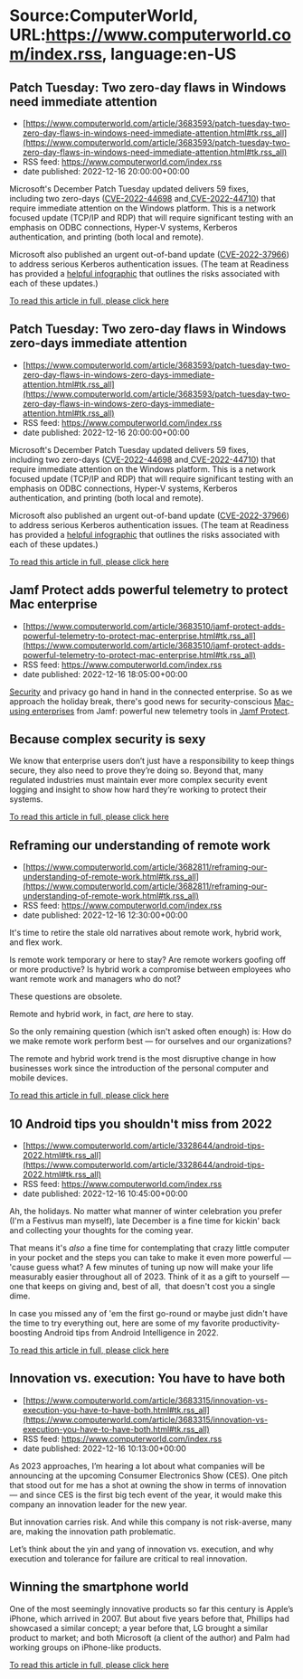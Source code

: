 # Source:ComputerWorld, URL:https://www.computerworld.com/index.rss, language:en-US

## Patch Tuesday: Two zero-day flaws in Windows need immediate attention
 - [https://www.computerworld.com/article/3683593/patch-tuesday-two-zero-day-flaws-in-windows-need-immediate-attention.html#tk.rss_all](https://www.computerworld.com/article/3683593/patch-tuesday-two-zero-day-flaws-in-windows-need-immediate-attention.html#tk.rss_all)
 - RSS feed: https://www.computerworld.com/index.rss
 - date published: 2022-12-16 20:00:00+00:00

<article>
	<section class="page">
<p>Microsoft's December Patch Tuesday updated delivers 59 fixes, including two zero-days (<a href="https://msrc.microsoft.com/update-guide/vulnerability/CVE-2022-44698" rel="noopener nofollow" target="_blank">CVE-2022-44698</a> and<a href="https://msrc.microsoft.com/update-guide/vulnerability/CVE-2022-44710" rel="noopener nofollow" target="_blank"> CVE-2022-44710</a>) that require immediate attention on the Windows platform. This is a network focused update (TCP/IP and RDP) that will require significant testing with an emphasis on ODBC connections, Hyper-V systems, Kerberos authentication, and printing (both local and remote).</p><p>Microsoft also published an urgent out-of-band update (<a href="https://emails.azure.microsoft.com/redirect/?destination=https%3A%2F%2Fmsrc.microsoft.com%2Fupdate-guide%2Fvulnerability%2FCVE-2022-37966&amp;p=bT02OTVhYmI3My02MWE3LTQyZDgtYjJhOS1hZmQwMDE5MWMzOWUmcz0wMDAwMDAwMC0wMDAwLTAwMDAtMDAwMC0wMDAwMDAwMDAwMDAmdT1hZW8mbD1DVkUtMjAyMi0zNzk2Ng%3D%3D" rel="noopener nofollow" target="_blank">CVE-2022-37966</a>) to address serious Kerberos authentication issues. (The team at Readiness has provided a <a href="https://applicationreadiness.com/blog/" rel="noopener nofollow" target="_blank">helpful infographic</a> that outlines the risks associated with each of these updates.)</p><p class="jumpTag"><a href="https://www.computerworld.com/article/3683593/patch-tuesday-two-zero-day-flaws-in-windows-need-immediate-attention.html#jump">To read this article in full, please click here</a></p></section></article>

## Patch Tuesday: Two zero-day flaws in Windows zero-days immediate attention
 - [https://www.computerworld.com/article/3683593/patch-tuesday-two-zero-day-flaws-in-windows-zero-days-immediate-attention.html#tk.rss_all](https://www.computerworld.com/article/3683593/patch-tuesday-two-zero-day-flaws-in-windows-zero-days-immediate-attention.html#tk.rss_all)
 - RSS feed: https://www.computerworld.com/index.rss
 - date published: 2022-12-16 20:00:00+00:00

<article>
	<section class="page">
<p>Microsoft's December Patch Tuesday updated delivers 59 fixes, including two zero-days (<a href="https://msrc.microsoft.com/update-guide/vulnerability/CVE-2022-44698" rel="noopener nofollow" target="_blank">CVE-2022-44698</a> and<a href="https://msrc.microsoft.com/update-guide/vulnerability/CVE-2022-44710" rel="noopener nofollow" target="_blank"> CVE-2022-44710</a>) that require immediate attention on the Windows platform. This is a network focused update (TCP/IP and RDP) that will require significant testing with an emphasis on ODBC connections, Hyper-V systems, Kerberos authentication, and printing (both local and remote).</p><p>Microsoft also published an urgent out-of-band update (<a href="https://emails.azure.microsoft.com/redirect/?destination=https%3A%2F%2Fmsrc.microsoft.com%2Fupdate-guide%2Fvulnerability%2FCVE-2022-37966&amp;p=bT02OTVhYmI3My02MWE3LTQyZDgtYjJhOS1hZmQwMDE5MWMzOWUmcz0wMDAwMDAwMC0wMDAwLTAwMDAtMDAwMC0wMDAwMDAwMDAwMDAmdT1hZW8mbD1DVkUtMjAyMi0zNzk2Ng%3D%3D" rel="noopener nofollow" target="_blank">CVE-2022-37966</a>) to address serious Kerberos authentication issues. (The team at Readiness has provided a <a href="https://applicationreadiness.com/blog/" rel="noopener nofollow" target="_blank">helpful infographic</a> that outlines the risks associated with each of these updates.)</p><p class="jumpTag"><a href="https://www.computerworld.com/article/3683593/patch-tuesday-two-zero-day-flaws-in-windows-zero-days-immediate-attention.html#jump">To read this article in full, please click here</a></p></section></article>

## Jamf Protect adds powerful telemetry to protect Mac enterprise
 - [https://www.computerworld.com/article/3683510/jamf-protect-adds-powerful-telemetry-to-protect-mac-enterprise.html#tk.rss_all](https://www.computerworld.com/article/3683510/jamf-protect-adds-powerful-telemetry-to-protect-mac-enterprise.html#tk.rss_all)
 - RSS feed: https://www.computerworld.com/index.rss
 - date published: 2022-12-16 18:05:00+00:00

<article>
	<section class="page">
<p><a href="https://www.computerworld.com/article/3672528/apple-wasnt-fooling-when-it-said-it-wanted-to-make-macs-more-secure.html">Security</a> and privacy go hand in hand in the connected enterprise. So as we approach the holiday break, there's good news for security-conscious <a href="https://www.computerworld.com/article/3679730/jamf-q3-data-confirms-rapid-mac-adoption-across-the-enterprise.html">Mac-using enterprises</a> from Jamf: powerful new telemetry tools in <a href="https://www.jamf.com/products/jamf-protect/" rel="noopener nofollow" target="_blank">Jamf Protect</a>.</p><h2><strong>Because complex security is sexy</strong></h2>
<p>We know that enterprise users don’t just have a responsibility to keep things secure, they also need to prove they’re doing so. Beyond that, many regulated industries must maintain ever more complex security event logging and insight to show how hard they’re working to protect their systems.</p><p class="jumpTag"><a href="https://www.computerworld.com/article/3683510/jamf-protect-adds-powerful-telemetry-to-protect-mac-enterprise.html#jump">To read this article in full, please click here</a></p></section></article>

## Reframing our understanding of remote work
 - [https://www.computerworld.com/article/3682811/reframing-our-understanding-of-remote-work.html#tk.rss_all](https://www.computerworld.com/article/3682811/reframing-our-understanding-of-remote-work.html#tk.rss_all)
 - RSS feed: https://www.computerworld.com/index.rss
 - date published: 2022-12-16 12:30:00+00:00

<article>
	<section class="page">
<p>It's time to retire the stale old narratives about remote work, hybrid work, and flex work.</p><p>Is remote work temporary or here to stay? Are remote workers goofing off or more productive? Is hybrid work a compromise between employees who want remote work and managers who do not?</p><p>These questions are obsolete.</p><p>Remote and hybrid work, in fact, <em>are</em> here to stay.</p><p>So the only remaining question (which isn't asked often enough) is: How do we make remote work perform best — for ourselves and our organizations?</p><p>The remote and hybrid work trend is the most disruptive change in how businesses work since the introduction of the personal computer and mobile devices.</p><p class="jumpTag"><a href="https://www.computerworld.com/article/3682811/reframing-our-understanding-of-remote-work.html#jump">To read this article in full, please click here</a></p></section></article>

## 10 Android tips you shouldn't miss from 2022
 - [https://www.computerworld.com/article/3328644/android-tips-2022.html#tk.rss_all](https://www.computerworld.com/article/3328644/android-tips-2022.html#tk.rss_all)
 - RSS feed: https://www.computerworld.com/index.rss
 - date published: 2022-12-16 10:45:00+00:00

<article>
	<section class="page">
<p>Ah, the holidays. No matter what manner of winter celebration you prefer (I'm a Festivus man myself), late December is a fine time for kickin' back and collecting your thoughts for the coming year.</p><p>That means it's <em>also</em> a fine time for contemplating that crazy little computer in your pocket and the steps you can take to make it even more powerful — 'cause guess what? A few minutes of tuning up now will make your life measurably easier throughout all of 2023. Think of it as a gift to yourself — one that keeps on giving and, best of all,  that doesn't cost you a single dime.</p><p>In case you missed any of 'em the first go-round or maybe just didn't have the time to try everything out, here are some of my favorite productivity-boosting Android tips from Android Intelligence in 2022.</p><p class="jumpTag"><a href="https://www.computerworld.com/article/3328644/android-tips-2022.html#jump">To read this article in full, please click here</a></p></section></article>

## Innovation vs. execution: You have to have both
 - [https://www.computerworld.com/article/3683315/innovation-vs-execution-you-have-to-have-both.html#tk.rss_all](https://www.computerworld.com/article/3683315/innovation-vs-execution-you-have-to-have-both.html#tk.rss_all)
 - RSS feed: https://www.computerworld.com/index.rss
 - date published: 2022-12-16 10:13:00+00:00

<article>
	<section class="page">
<p>As 2023 approaches, I’m hearing a lot about what companies will be announcing at the upcoming Consumer Electronics Show (CES). One pitch that stood out for me has a shot at owning the show in terms of innovation — and since CES is the first big tech event of the year, it would make this company an innovation leader for the new year.</p><p>But innovation carries risk. And while this company is not risk-averse, many are, making the innovation path problematic.</p><p>Let’s think about the yin and yang of innovation vs. execution, and why execution and tolerance for failure are critical to real innovation.</p><h2>Winning the smartphone world</h2>
<p>One of the most seemingly innovative products so far this century is Apple’s iPhone, which arrived in 2007. But about five years before that, Phillips had showcased a similar concept; a year before that, LG brought a similar product to market; and both Microsoft (a client of the author) and Palm had working groups on iPhone-like products.</p><p class="jumpTag"><a href="https://www.computerworld.com/article/3683315/innovation-vs-execution-you-have-to-have-both.html#jump">To read this article in full, please click here</a></p></section></article>

